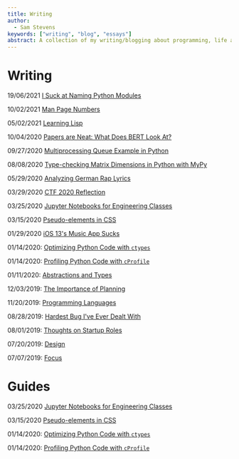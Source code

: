 ```yaml
---
title: Writing
author:
  - Sam Stevens
keywords: ["writing", "blog", "essays"]
abstract: A collection of my writing/blogging about programming, life and startups.
---
```


# Writing

19/06/2021 [I Suck at Naming Python Modules](writing/python-names)

10/02/2021 [Man Page Numbers](/writing/man)

05/02/2021 [Learning Lisp](/writing/lisp)

<!-- 12/16/2020 [The Vim Article](/writing/vim) -->

<!-- 10/25/2020 [Modern Systems Languages](/writing/modern-systems-langs) -->

10/04/2020 [Papers are Neat: What Does BERT Look At?](/writing/what-does-bert-look-at)

09/27/2020 [Multiprocessing Queue Example in Python](/writing/python-multiprocessing)

08/08/2020 [Type-checking Matrix Dimensions in Python with MyPy](/writing/matrix-type-checking)

05/29/2020 [Analyzing German Rap Lyrics](/writing/german-rap)

03/29/2020 [CTF 2020 Reflection](/writing/ctf-2020)

03/25/2020 [Jupyter Notebooks for Engineering Classes](/writing/jupyter-for-hw)

03/15/2020 [Pseudo-elements in CSS](/writing/pseudo-elements)

01/29/2020 [iOS 13's Music App Sucks](/writing/ios-13s-music-app-sucks)

01/14/2020: [Optimizing Python Code with `ctypes`](/writing/optimizing-python-code-with-ctypes)

01/14/2020: [Profiling Python Code with `cProfile`](/writing/profiling-python-code-with-cprofile)

01/11/2020: [Abstractions and Types](/writing/abstractions-and-types)

12/03/2019: [The Importance of Planning](/writing/the-importance-of-planning)

11/20/2019: [Programming Languages](/writing/programming-languages)

08/28/2019: [Hardest Bug I've Ever Dealt With](/writing/hardest-bug-ive-ever-dealt-with)

08/01/2019: [Thoughts on Startup Roles](/writing/thoughts-on-startup-roles)

07/20/2019: [Design](/writing/design)

07/07/2019: [Focus](/writing/focus)

# Guides

03/25/2020 [Jupyter Notebooks for Engineering Classes](/writing/jupyter-for-hw)

03/15/2020 [Pseudo-elements in CSS](/writing/pseudo-elements)

01/14/2020: [Optimizing Python Code with `ctypes`](/writing/optimizing-python-code-with-ctypes)

01/14/2020: [Profiling Python Code with `cProfile`](/writing/profiling-python-code-with-cprofile)
